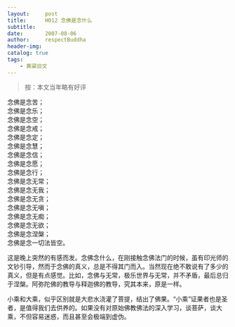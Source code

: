 ```yaml
---
layout:     post
title:      H012 念佛是念什么
subtitle:   
date:       2007-08-06
author:     respectBuddha
header-img: 
catalog: true
tags:
    - 黄粱旧文
---
```


> 按：本文当年略有好评

念佛是念苦；  
念佛是念乐；  
念佛是念空；  
念佛是念戒；  
念佛是念定；  
念佛是念慧；  
念佛是念信；  
念佛是念愿；  
念佛是念行；  
念佛是念无常；  
念佛是念无我；  
念佛是念无贪；  
念佛是念无嗔；  
念佛是念无痴；  
念佛是念无欲；  
念佛是念涅槃；  
念佛是念一切法皆空。  


这是晚上突然的有感而发。念佛念什么，在刚接触念佛法门的时候，虽有印光师的文钞引导，然而于念佛的真义，总是不得其门而入。当然现在绝不敢说有了多少的真义，但是有点感觉。比如，念佛与无常，极乐世界与无常，并不矛盾，最后总归于涅槃。阿弥陀佛的教导与释迦佛的教导，究其本来，原是一样。

小乘和大乘，似乎区别就是大悲水浇灌了菩提，结出了佛果。“小乘”证果者也是圣者，是值得我们去供养的。如果没有对原始佛教佛法的深入学习，谈菩萨，谈大乘，不但容易迷惑，而且甚至会极端到虚伪。
